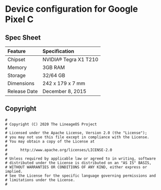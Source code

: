 # Device configuration for Google Pixel C

## Spec Sheet
| Feature                 | Specification                     |
| :---------------------- | :-------------------------------- |
| Chipset                 | NVIDIA® Tegra X1 T210             |
| Memory                  | 3GB RAM                           |
| Storage                 | 32/64 GB                          |
| Dimensions              | 242 x 179 x 7 mm                  |
| Release Date            | December 8, 2015                  |

## Copyright

```
#
# Copyright (C) 2020 The LineageOS Project
#
# Licensed under the Apache License, Version 2.0 (the "License");
# you may not use this file except in compliance with the License.
# You may obtain a copy of the License at
#
#      http://www.apache.org/licenses/LICENSE-2.0
#
# Unless required by applicable law or agreed to in writing, software
# distributed under the License is distributed on an "AS IS" BASIS,
# WITHOUT WARRANTIES OR CONDITIONS OF ANY KIND, either express or implied.
# See the License for the specific language governing permissions and
# limitations under the License.
#
```
